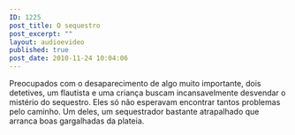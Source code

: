 ```yaml
---
ID: 1225
post_title: O sequestro
post_excerpt: ""
layout: audioevideo
published: true
post_date: 2010-11-24 10:04:06
---
```

Preocupados com o desaparecimento de algo muito importante, dois detetives, um flautista e uma criança buscam incansavelmente desvendar o mistério do sequestro. Eles só não esperavam encontrar tantos problemas pelo caminho. Um deles, um sequestrador bastante atrapalhado que arranca boas gargalhadas da plateia.